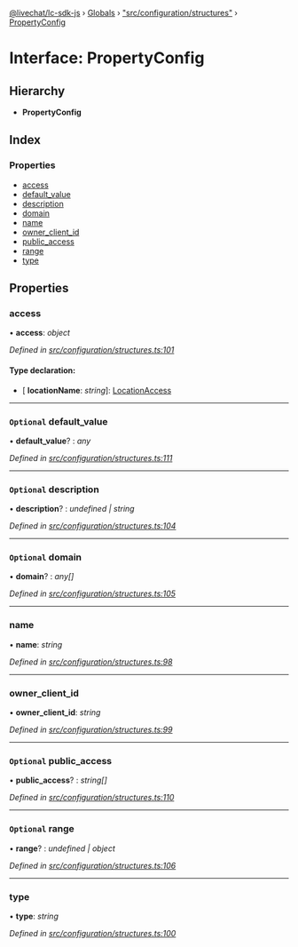 [@livechat/lc-sdk-js](../README.md) › [Globals](../globals.md) › ["src/configuration/structures"](../modules/_src_configuration_structures_.md) › [PropertyConfig](_src_configuration_structures_.propertyconfig.md)

# Interface: PropertyConfig

## Hierarchy

* **PropertyConfig**

## Index

### Properties

* [access](_src_configuration_structures_.propertyconfig.md#access)
* [default_value](_src_configuration_structures_.propertyconfig.md#optional-default_value)
* [description](_src_configuration_structures_.propertyconfig.md#optional-description)
* [domain](_src_configuration_structures_.propertyconfig.md#optional-domain)
* [name](_src_configuration_structures_.propertyconfig.md#name)
* [owner_client_id](_src_configuration_structures_.propertyconfig.md#owner_client_id)
* [public_access](_src_configuration_structures_.propertyconfig.md#optional-public_access)
* [range](_src_configuration_structures_.propertyconfig.md#optional-range)
* [type](_src_configuration_structures_.propertyconfig.md#type)

## Properties

###  access

• **access**: *object*

*Defined in [src/configuration/structures.ts:101](https://github.com/livechat/lc-sdk-js/blob/ac28f06/src/configuration/structures.ts#L101)*

#### Type declaration:

* \[ **locationName**: *string*\]: [LocationAccess](_src_configuration_structures_.locationaccess.md)

___

### `Optional` default_value

• **default_value**? : *any*

*Defined in [src/configuration/structures.ts:111](https://github.com/livechat/lc-sdk-js/blob/ac28f06/src/configuration/structures.ts#L111)*

___

### `Optional` description

• **description**? : *undefined | string*

*Defined in [src/configuration/structures.ts:104](https://github.com/livechat/lc-sdk-js/blob/ac28f06/src/configuration/structures.ts#L104)*

___

### `Optional` domain

• **domain**? : *any[]*

*Defined in [src/configuration/structures.ts:105](https://github.com/livechat/lc-sdk-js/blob/ac28f06/src/configuration/structures.ts#L105)*

___

###  name

• **name**: *string*

*Defined in [src/configuration/structures.ts:98](https://github.com/livechat/lc-sdk-js/blob/ac28f06/src/configuration/structures.ts#L98)*

___

###  owner_client_id

• **owner_client_id**: *string*

*Defined in [src/configuration/structures.ts:99](https://github.com/livechat/lc-sdk-js/blob/ac28f06/src/configuration/structures.ts#L99)*

___

### `Optional` public_access

• **public_access**? : *string[]*

*Defined in [src/configuration/structures.ts:110](https://github.com/livechat/lc-sdk-js/blob/ac28f06/src/configuration/structures.ts#L110)*

___

### `Optional` range

• **range**? : *undefined | object*

*Defined in [src/configuration/structures.ts:106](https://github.com/livechat/lc-sdk-js/blob/ac28f06/src/configuration/structures.ts#L106)*

___

###  type

• **type**: *string*

*Defined in [src/configuration/structures.ts:100](https://github.com/livechat/lc-sdk-js/blob/ac28f06/src/configuration/structures.ts#L100)*
